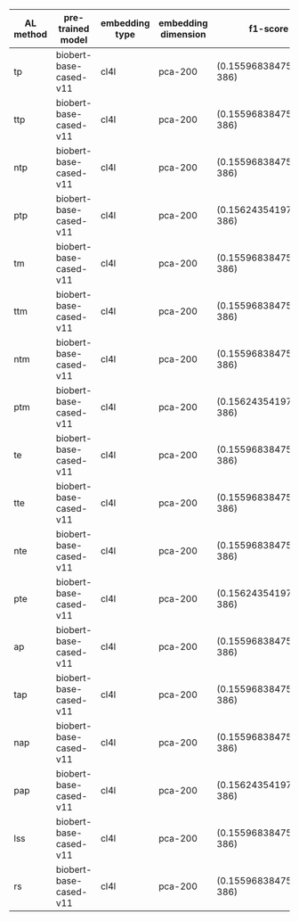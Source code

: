 | AL method   | pre-trained model      | embedding type   | embedding dimension   | f1-score 0                 | f1-score 1                 | f1-score 2                 | f1-score 3                  | f1-score 4                  | f1-score 5                  | f1-score 6                  | f1-score 7                  | f1-score 8                  | f1-score 9                  | f1-score 10                 | f1-score 11                  | f1-score 12                  |
|-------------|------------------------|------------------|-----------------------|----------------------------|----------------------------|----------------------------|-----------------------------|-----------------------------|-----------------------------|-----------------------------|-----------------------------|-----------------------------|-----------------------------|-----------------------------|------------------------------|------------------------------|
| tp          | biobert-base-cased-v11 | cl4l             | pca-200               | (0.15596838475159985, 386) | (0.18872891837173653, 455) | (0.2358597618986527, 605)  | (0.28331771045232085, 865)  | (0.3448226535405194, 1410)  | (0.4182909812396989, 2446)  | (0.4645564117776202, 4553)  | (0.516944786579961, 8818)   | (0.6309300334119992, 16842) | (0.6945858401161463, 32491) | (0.7222512160643251, 61903) | (0.7231364781227912, 113825) | (0.7269090712872489, 147291) |
| ttp         | biobert-base-cased-v11 | cl4l             | pca-200               | (0.15596838475159985, 386) | (0.16865472290209055, 584) | (0.2132447169887063, 841)  | (0.291318974828602, 1252)   | (0.35499327684313675, 1923) | (0.39372775963093004, 3236) | (0.4451758975741666, 5651)  | (0.5471243704420097, 10217) | (0.6219072156375194, 18498) | (0.6919950413012044, 33788) | (0.7249215128595848, 62951) | (0.7240273621118782, 117029) | (0.7269090712872489, 147291) |
| ntp         | biobert-base-cased-v11 | cl4l             | pca-200               | (0.15596838475159985, 386) | (0.1780605430694716, 413)  | (0.21181093050603528, 513) | (0.22101467268903077, 737)  | (0.3047860701390886, 1091)  | (0.35559865604774726, 1840) | (0.41063008203602874, 3174) | (0.5064842734134393, 6346)  | (0.6169243796412432, 13306) | (0.6846875525418499, 27367) | (0.7254605578743358, 57165) | (0.723810134752213, 108333)  | (0.7269090712872489, 147291) |
| ptp         | biobert-base-cased-v11 | cl4l             | pca-200               | (0.15624354197438636, 386) | (0.17470404921437582, 446) | (0.26487354869650453, 573) | (0.3216253056753265, 812)   | (0.39840913571689957, 1274) | (0.40645298705566885, 2161) | (0.4506557183176694, 3972)  | (0.5232236154813182, 7629)  | (0.6172851910601609, 14981) | (0.675812138295062, 30722)  | (0.7149169936960743, 58060) | (0.7211228326795296, 110687) | (0.730862163448093, 147291)  |
| tm          | biobert-base-cased-v11 | cl4l             | pca-200               | (0.15596838475159985, 386) | (0.2158129808125926, 456)  | (0.27000067401030187, 590) | (0.31981912006279184, 834)  | (0.3824662585198764, 1401)  | (0.4224263061970354, 2515)  | (0.46772599614004307, 4612) | (0.5256908151948682, 8822)  | (0.6322261003826904, 17053) | (0.6907639949279288, 32606) | (0.7234807932331947, 62258) | (0.7256758985376909, 115184) | (0.7269090712872489, 147291) |
| ttm         | biobert-base-cased-v11 | cl4l             | pca-200               | (0.15596838475159985, 386) | (0.16865472290209055, 584) | (0.21422108849665386, 851) | (0.2683732084594605, 1248)  | (0.32836927793132115, 1924) | (0.40990619684649854, 3216) | (0.45193449786492373, 5523) | (0.5420501318977804, 10033) | (0.6325785591381732, 18372) | (0.7009712457724162, 33626) | (0.7257679397348965, 62841) | (0.72517362197896, 115718)   | (0.7269090712872489, 147291) |
| ntm         | biobert-base-cased-v11 | cl4l             | pca-200               | (0.15596838475159985, 386) | (0.18212836634944468, 410) | (0.22149703436537135, 492) | (0.22810049246422684, 693)  | (0.29672636559619586, 1036) | (0.3665820172490555, 1802)  | (0.40372973655304917, 3461) | (0.4986644160280201, 6210)  | (0.5930348097594763, 12914) | (0.6751527091068031, 27197) | (0.7166155194773888, 57112) | (0.7290084210995906, 108854) | (0.7269090712872489, 147291) |
| ptm         | biobert-base-cased-v11 | cl4l             | pca-200               | (0.15624354197438636, 386) | (0.17993973285547113, 446) | (0.23541656608552777, 559) | (0.26580451205291655, 783)  | (0.3714607529759249, 1272)  | (0.3888527652448256, 2144)  | (0.4461550298610866, 3981)  | (0.5094819536699, 7529)     | (0.5973055940775799, 14897) | (0.6594003577611259, 29458) | (0.7073770134272908, 55855) | (0.7249607146640062, 107945) | (0.730862163448093, 147291)  |
| te          | biobert-base-cased-v11 | cl4l             | pca-200               | (0.15596838475159985, 386) | (0.1973731066126652, 454)  | (0.2413991244688623, 607)  | (0.3018752146514984, 899)   | (0.37469254018739906, 1414) | (0.4251951025435601, 2469)  | (0.4620212033305703, 4682)  | (0.5060101613405433, 8795)  | (0.6255471217658592, 16695) | (0.689926857163377, 32388)  | (0.7254166627033479, 62048) | (0.7215944516923726, 113479) | (0.7269090712872489, 147291) |
| tte         | biobert-base-cased-v11 | cl4l             | pca-200               | (0.15596838475159985, 386) | (0.1665765954511331, 584)  | (0.22423029730394464, 855) | (0.261872063573347, 1277)   | (0.3491704045686607, 2001)  | (0.3845339188209108, 3233)  | (0.4233819384308323, 5671)  | (0.5407100179230658, 10210) | (0.6271883059468195, 18737) | (0.6889889181109932, 34354) | (0.7240687290227722, 63439) | (0.724411510174334, 116434)  | (0.7269090712872489, 147291) |
| nte         | biobert-base-cased-v11 | cl4l             | pca-200               | (0.15596838475159985, 386) | (0.18473528230475703, 416) | (0.2099459797640545, 499)  | (0.2569974457349742, 712)   | (0.3430573981893314, 1075)  | (0.35391302986551515, 1831) | (0.40396466040741047, 3548) | (0.49835793714549337, 6386) | (0.6070964697864301, 12962) | (0.6729877366398123, 25974) | (0.7145331295925951, 55499) | (0.7258700790046259, 108074) | (0.7269090712872489, 147291) |
| pte         | biobert-base-cased-v11 | cl4l             | pca-200               | (0.15624354197438636, 386) | (0.18274080973601411, 445) | (0.25558989250679, 568)    | (0.3565784803788255, 814)   | (0.36257642142619395, 1310) | (0.4190101616415998, 2211)  | (0.44367832283212943, 4094) | (0.525031606181807, 7672)   | (0.6087485051526522, 14933) | (0.6692316963210512, 30240) | (0.7122383516774561, 60058) | (0.7236148689744943, 109618) | (0.730862163448093, 147291)  |
| ap          | biobert-base-cased-v11 | cl4l             | pca-200               | (0.15596838475159985, 386) | (0.20452267669670499, 472) | (0.2563351343544056, 619)  | (0.30633094178456577, 894)  | (0.3479668144273544, 1485)  | (0.3933646539535964, 2573)  | (0.44019290274062384, 4729) | (0.5249751788908648, 8873)  | (0.6189224593606121, 16986) | (0.689315577502274, 32557)  | (0.7253461539206305, 62228) | (0.7230487085784262, 115343) | (0.7269090712872489, 147291) |
| tap         | biobert-base-cased-v11 | cl4l             | pca-200               | (0.15596838475159985, 386) | (0.1665765954511331, 584)  | (0.226225890525884, 834)   | (0.25969146063682885, 1230) | (0.3562209961898066, 1879)  | (0.3998141785525393, 3079)  | (0.44453559947815574, 5418) | (0.5404635601547602, 9792)  | (0.6351106160567223, 18329) | (0.6920346819646614, 33611) | (0.7245807926874173, 63015) | (0.721978452719022, 116329)  | (0.7269090712872489, 147291) |
| nap         | biobert-base-cased-v11 | cl4l             | pca-200               | (0.15596838475159985, 386) | (0.1820232377068116, 419)  | (0.2202446876958579, 494)  | (0.22923073294070934, 703)  | (0.3431367605233626, 1080)  | (0.3924679844886894, 1809)  | (0.42376119247780697, 3390) | (0.5097104154498953, 6538)  | (0.6023246363582592, 12768) | (0.6756715431349335, 27361) | (0.7202556861030844, 57113) | (0.725219393708897, 108282)  | (0.7269090712872489, 147291) |
| pap         | biobert-base-cased-v11 | cl4l             | pca-200               | (0.15624354197438636, 386) | (0.17095931074867057, 447) | (0.23626260271833457, 578) | (0.2713745995381517, 813)   | (0.34478110922722616, 1270) | (0.3565622204592013, 2230)  | (0.42125294307235983, 4087) | (0.5236989595605237, 7645)  | (0.6064905646588533, 14866) | (0.670401391213264, 30609)  | (0.716537502574019, 59345)  | (0.7261882437455159, 110336) | (0.730862163448093, 147291)  |
| lss         | biobert-base-cased-v11 | cl4l             | pca-200               | (0.15596838475159985, 386) | (0.13394716535845688, 632) | (0.1902922433777028, 1044) | (0.26840058134157996, 1757) | (0.31502022112507805, 3020) | (0.34965553037033087, 5196) | (0.37499459862921064, 9035) | (0.473158846210606, 15828)  | (0.5755888845172125, 27722) | (0.6635934368923836, 48048) | (0.7065207821185636, 81081) | (0.7209597466022516, 129115) | (0.7269090712872489, 147291) |
| rs          | biobert-base-cased-v11 | cl4l             | pca-200               | (0.15596838475159985, 386) | (0.17458631350252324, 441) | (0.19022310063059983, 534) | (0.23687336985734378, 751)  | (0.30681348189421886, 1200) | (0.3871277942089736, 2050)  | (0.43604335512723463, 3734) | (0.4769176565580946, 7064)  | (0.5221261575529064, 13562) | (0.6107246195299015, 26476) | (0.6697639423074332, 52994) | (0.7109481945036039, 105692) | (0.7269090712872489, 147291) |